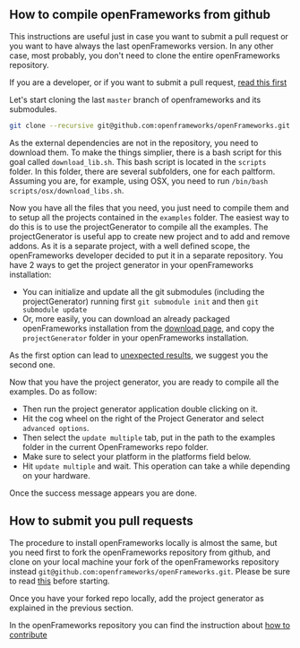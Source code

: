 ## How to compile openFrameworks from github

This instructions are useful just in case you want to submit a pull request or you want to have always the last openFrameworks version. In any other case, most probably, you don't need to clone the entire openFrameworks repository.

If you are a developer, or if you want to submit a pull request, [read this first](https://github.com/openframeworks/openFrameworks/blob/master/README.md#developers)

Let's start cloning the last `master` branch of openframeworks and its submodules.

```bash
git clone --recursive git@github.com:openframeworks/openFrameworks.git
```

As the external dependencies are not in the repository, you need to download them. To make the things simplier, there is a bash script for this goal called `download_lib.sh`. This bash script is located in the `scripts` folder. In this folder, there are several subfolders, one for each paltform. Assuming you are, for example, using OSX, you need to run `/bin/bash scripts/osx/download_libs.sh`.

Now you have all the files that you need, you just need to compile them and to setup all the projects contained in the `examples` folder. The easiest way to do this is to use the projectGenerator to compile all the examples.
The projectGenerator is useful app to create new project and to add and remove addons. As it is a separate project, with a well defined scope, the openFrameworks developer decided to put it in a separate repository. You have 2 ways to get the project generator in your openFrameworks installation:
* You can initialize and update all the git submodules (including the projectGenerator) running first `git submodule init` and then `git submodule update`
* Or, more easily, you can download an already packaged openFrameworks installation from the [download page](http://openframeworks.cc/download/), and copy the `projectGenerator` folder in your openFrameworks installation.

As the first option can lead to [unexpected results](https://forum.openframeworks.cc/t/how-to-build-project-generator-from-of-git-repo/26232), we suggest you the second one.

Now that you have the project generator, you are ready to compile all the examples. Do as follow:

* Then run the project generator application double clicking on it.
* Hit the cog wheel on the right of the Project Generator and select `advanced options`.
* Then select the `update multiple` tab, put in the path to the examples folder in the current OpenFrameworks repo folder.
* Make sure to select your platform in the platforms field below.
* Hit `update multiple` and wait. This operation can take a while depending on your hardware.

Once the success message appears you are done.


## How to submit you pull requests

The procedure to install openFrameworks locally is almost the same, but you need first to fork the openFrameworks repository from github, and clone on your local machine your fork of the openFrameworks repository instead `git@github.com:openframeworks/openFrameworks.git`. Please be sure to read [this](https://help.github.com/articles/creating-a-pull-request-from-a-fork/) before starting.

Once you have your forked repo locally, add the project generator as explained in the previous section.

In the openFrameworks repository you can find the instruction about [how to contribute](https://github.com/openframeworks/openFrameworks/blob/master/CONTRIBUTING.md)

